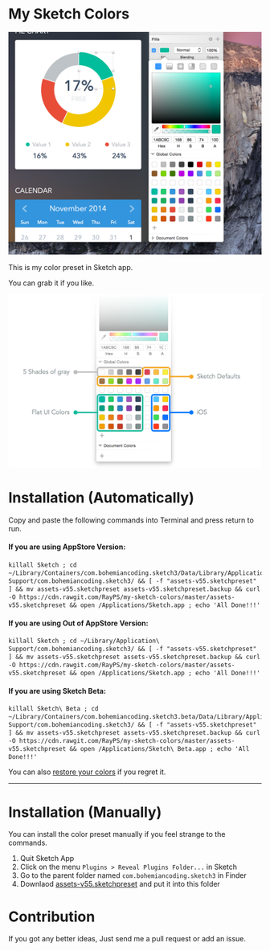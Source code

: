 # My Sketch Colors

![screenshot](screenshot.png)

This is my color preset in Sketch app.

You can grab it if you like.

![inspect](inspect.png)


# Installation (Automatically)

Copy and paste the following commands into Terminal and press return to run.

#### If you are using AppStore Version:
```
killall Sketch ; cd ~/Library/Containers/com.bohemiancoding.sketch3/Data/Library/Application\ Support/com.bohemiancoding.sketch3/ && [ -f "assets-v55.sketchpreset" ] && mv assets-v55.sketchpreset assets-v55.sketchpreset.backup && curl -O https://cdn.rawgit.com/RayPS/my-sketch-colors/master/assets-v55.sketchpreset && open /Applications/Sketch.app ; echo 'All Done!!!'
```

#### If you are using Out of AppStore Version:
```
killall Sketch ; cd ~/Library/Application\ Support/com.bohemiancoding.sketch3/ && [ -f "assets-v55.sketchpreset" ] && mv assets-v55.sketchpreset assets-v55.sketchpreset.backup && curl -O https://cdn.rawgit.com/RayPS/my-sketch-colors/master/assets-v55.sketchpreset && open /Applications/Sketch.app ; echo 'All Done!!!'
```


#### If you are using Sketch Beta:
```
killall Sketch\ Beta ; cd ~/Library/Containers/com.bohemiancoding.sketch3.beta/Data/Library/Application\ Support/com.bohemiancoding.sketch3/ && [ -f "assets-v55.sketchpreset" ] && mv assets-v55.sketchpreset assets-v55.sketchpreset.backup && curl -O https://cdn.rawgit.com/RayPS/my-sketch-colors/master/assets-v55.sketchpreset && open /Applications/Sketch\ Beta.app ; echo 'All Done!!!'
```
You can also [restore your colors](https://github.com/RayPS/my-sketch-colors/wiki/Restore-your-colors) if you regret it.

---

# Installation (Manually)

You can install the color preset manually if you feel strange to the commands.


1. Quit Sketch App
2. Click on the menu `Plugins > Reveal Plugins Folder...` in Sketch
3. Go to the parent folder named `com.bohemiancoding.sketch3` in Finder
4. Downlaod [assets-v55.sketchpreset](https://github.com/RayPS/my-sketch-colors/raw/master/assets-v55.sketchpreset) and put it into this folder 



# Contribution

If you got any better ideas,
Just send me a pull request or add an issue.
